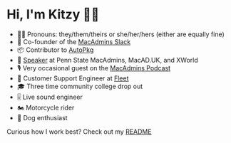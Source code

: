 # Hi, I'm Kitzy 👋🏻

- 🏳️‍⚧️ Pronouns: they/them/theirs or she/her/hers (either are equally fine)
- 💬 Co-founder of the [MacAdmins Slack](https://www.macadmins.org/)
- 📦 Contributor to [AutoPkg](https://github.com/autopkg/kitzy-recipes)
- 🎤 [Speaker](https://kitzy.com/talks/) at Penn State MacAdmins, MacAD.UK, and XWorld
- 🎙️ Very occasional guest on the [MacAdmins Podcast](https://kitzy.com/podcasts/)
- 💼 Customer Support Engineer at [Fleet](https://github.com/fleetdm)
- 🎓 Three time community college drop out
- 🎚️ Live sound engineer
- 🏍️ Motorcycle rider
- 🐶 Dog enthusiast

Curious how I work best? Check out my [README](https://kitzy.com/readme)
